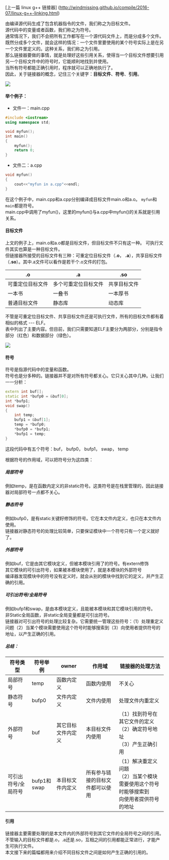 [上一篇  linux g++ 链接器] (http://windmissing.github.io/compile/2016-07/linux-g++-linking.html)  
  

由编译源代码生成了包含机器指令的文件，我们称之为目标文件。  
源代码中的变量或者函数，我们称之为符号。  
通常情况下，我们不会把所有工作都写在一个源代码文件上，而是分成多个文件。  
既然分成多个文件，就会这样的情况：一个文件里要使用的某个符号实际上是在另一个文件里定义的。这种关系，我们称之为引用。  
那么链接器要做的事情，就是处理好这些引用关系，使得当一个目标文件想要引用另一个目标文件中的符号时，它能顺利地找到并使用。  
当所有符号都能正确引用时，程序就可以正确地执行了。  
因此，关于链接器的概念，记住三个关键字：**目标文件**、**符号**、**引用**。

![](http://img.my.csdn.net/uploads/201607/25/1469431640_2064.jpg)


<!-- more -->

#### 举个例子：

 - 文件一：main.cpp

```c++
#include <iostream>
using namespace std;

void myfun();
int main()
{
    myfun();
    return 0;
} 
```

 - 文件二：a.cpp

```c++
void myfun()
{
    cout<<"myfun in a.cpp"<<endl; 
} 
```
在这个例子中，main.cpp和a.cpp分别编译成目标文件main.o和a.o。
`myfun`和`main`都是符号。  
main.cpp中调用了myfun()，这里的myfun()与a.cpp中myfun()的关系就是引用关系。  

#### 目标文件

上文的例子上，main.o和a.o都是目标文件，但目标文件不只有这一种。
可执行文件其实也算是一种目标文件。  
但链接器所接受的目标文件有三种：可重定位目标文件（**.o**， **.a**），共享目标文件（**.so**）。其中.a文件可以看作是若干个.o文件的打包。

|.o|.a|.so|
|---|---|---|
|可重定位目标文件|多个可重定位目标文件|共享目标文件|
|一本书|一叠书|一本厚书|
|普通目标文件|静态库|动态库|

不管是可重定位目标文件、共享目标文件还是可执行文件，所有的目标文件都有着相似的格式 --- ELF。  
表中列出了主要内容。但目前，我们只需要知道ELF主要分为两部分，分别是指令部分（红色）和数据部分（绿色）。  

![](http://img.my.csdn.net/uploads/201607/25/1469435607_2491.jpg)

#### 符号

符号是指源代码中的变量和函数。  
符号也是分多种的。链接器并不是对所有符号都关心。它只关心其中几种。让我们一一分析：  

```c++
extern int buf[];
static int *bufp0 = &buf[0];
int *bufp1;
void swap()
{
    int temp;
    bufp1 = &buf[1];
    temp = *bufp0;
    *bufp0 = *bufp1;
    *bufp1 = temp;
}
```

这段代码中有五个符号：buf， bufp0， bufp1， swap， temp  

根据符号的作用域，可以把符号分为这四类：

##### 局部符号
例如temp，是在函数内定义的非static符号。这类符号是在栈里管理的，因此链接器对局部符号一点都不关心。
##### 静态符号
例如bufp0，是有static关键籽修饰的符号。它在本文件内定义，也只在本文件内使用。  
链接器对静态符号的处理比较简单，只要保证模块中一个符号只有一个定义就好了。
##### 外部符号
例如buf，它是由其它模块定义，但被本模块引用了的符号。有extern修饰  
其它模块的可引出符号，如果被本模块使用了，就是本模块的外部符号  
编译器发现模块中的符号没有定义时，就会从别的模块中找到它的定义，并产生正确的引用。

##### 可引出符号/全局符号
例如bufp1和swap，是由本模块定义，且能被本模块和其它模块引用的符号。  
非Static全局函数，非static全局变量都是可引出符号。  
链接器对可引出符号的处理比较复杂。它需要统一管理这些符号：（1）处理重定义问题（2）当某个模块需要使用这个符号时能够搜索到（3）向使用者提供符号的地址，以产生正确的引用。  

##### 总结：
|符号类型|符号举例|owner|作用域|链接器的处理方法|
|---|---|---|---|---|
|局部符号|temp|函数内定义|函数内使用|不关心|
|静态符号|bufp0|文件内定义|文件内使用|处理文件内重定义|
|外部符号|buf|其它目标文件内定义|本目标文件内使用|（1）找到符号在其它文件的定义<br>（2）确定符号地址<br>（3）产生正确引用|
|可引出符号/全局符号|bufp1和swap|本目标文件内定义|所有参与链接的目标文件都可以使用|（1）解决重定义问题<br>（2）当某个模块需要使用这个符号时能够搜索到<br>向使用者提供符号的地址

#### 引用
链接器主要需要处理的是本文件内的外部符号到其它文件的全局符号之间的引用。  
不管输入的目标文件都是.o，.a还是.so，互相之间的引用都能正常进行，才能产生可执行文件。  
本文接下来的篇幅都用来介绍不同目标文件之间是如何产生正确的引用的。  
